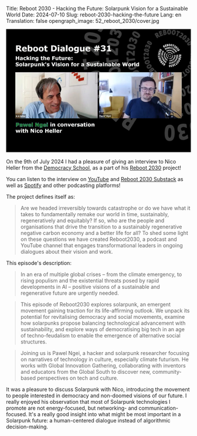 Title: Reboot 2030 - Hacking the Future: Solarpunk Vision for a Sustainable World
Date: 2024-07-10
Slug: reboot-2030-hacking-the-future
Lang: en
Translation: false
opengraph_image: 52_reboot_2030/cover.jpg

![Logo of the Reboot 2030 episode](images/52_reboot_2030/cover.jpg)

On the 9th of July 2024 I had a pleasure of giving an interview to Nico Heller from the [Democracy School](https://www.democracyschool.com/), as a part of his [Reboot 2030](https://reboot2030.substack.com/) project! 


You can listen to the interview on [YouTube](https://youtu.be/yczc3CFhwQE) and [Reboot 2030 Substack](https://reboot2030.substack.com/p/hacking-the-future-solarpunks-vision) as well as [Spotify](https://open.spotify.com/episode/0fAzSRbrrd97NMnPAWtt98?si=18d0167de0534868) and other podcasting platforms!

The project defines itself as:

> Are we headed irreversibly towards catastrophe or do we have what it takes to fundamentally remake our world in time, sustainably, regeneratively and equitably? If so, who are the people and organisations that drive the transition to a sustainably regenerative negative carbon economy and a better life for all? To shed some light on these questions we have created Reboot2030, a podcast and YouTube channel that engages transformational leaders in ongoing dialogues about their vision and work.

This episode's description:

> In an era of multiple global crises – from the climate emergency, to rising populism and the existential threats posed by rapid developments in AI – positive visions of a sustainable and regenerative future are urgently needed.

> This episode of Reboot2030 explores solarpunk, an emergent movement gaining traction for its life-affirming outlook. We unpack its potential for revitalising democracy and social movements, examine how solarpunks propose balancing technological advancement with sustainability, and explore ways of democratising big tech in an age of techno-feudalism to enable the emergence of alternative social structures.

> Joining us is Pawel Ngei, a hacker and solarpunk researcher focusing on narratives of technology in culture, especially climate futurism. He works with Global Innovation Gathering, collaborating with inventors and educators from the Global South to discover new, community-based perspectives on tech and culture.

It was a pleasure to discuss Solarpunk with Nico, introducing the movement to people interested in democracy and non-doomed visions of our future. I really enjoyed his observation that most of Solarpunk technologies I promote are not energy-focused, but networking- and communication- focused. It's a really good insight into what might be most important in a Solarpunk future: a human-centered dialogue instead of algorithmic decision-making.